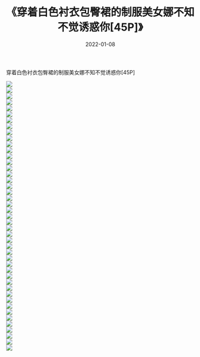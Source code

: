 ﻿---
layout: post
title:  《穿着白色衬衣包臀裙的制服美女娜不知不觉诱惑你[45P]》
date:   2022-01-08
img: http://img.660000.xyz/Sharelink/性感/2022/穿着白色衬衣包臀裙的制服美女娜不知不觉诱惑你[45P]/000.jpg
categories: [美女, 清纯, 唯美]
---

穿着白色衬衣包臀裙的制服美女娜不知不觉诱惑你[45P]

  ![](http://img.660000.xyz/Sharelink/性感/2022/穿着白色衬衣包臀裙的制服美女娜不知不觉诱惑你[45P]/001.jpg) <br> ![](http://img.660000.xyz/Sharelink/性感/2022/穿着白色衬衣包臀裙的制服美女娜不知不觉诱惑你[45P]/002.jpg) <br> ![](http://img.660000.xyz/Sharelink/性感/2022/穿着白色衬衣包臀裙的制服美女娜不知不觉诱惑你[45P]/003.jpg) <br> ![](http://img.660000.xyz/Sharelink/性感/2022/穿着白色衬衣包臀裙的制服美女娜不知不觉诱惑你[45P]/004.jpg) <br> ![](http://img.660000.xyz/Sharelink/性感/2022/穿着白色衬衣包臀裙的制服美女娜不知不觉诱惑你[45P]/005.jpg) <br> ![](http://img.660000.xyz/Sharelink/性感/2022/穿着白色衬衣包臀裙的制服美女娜不知不觉诱惑你[45P]/006.jpg) <br> ![](http://img.660000.xyz/Sharelink/性感/2022/穿着白色衬衣包臀裙的制服美女娜不知不觉诱惑你[45P]/007.jpg) <br> ![](http://img.660000.xyz/Sharelink/性感/2022/穿着白色衬衣包臀裙的制服美女娜不知不觉诱惑你[45P]/008.jpg) <br> ![](http://img.660000.xyz/Sharelink/性感/2022/穿着白色衬衣包臀裙的制服美女娜不知不觉诱惑你[45P]/009.jpg) <br> ![](http://img.660000.xyz/Sharelink/性感/2022/穿着白色衬衣包臀裙的制服美女娜不知不觉诱惑你[45P]/010.jpg) <br> ![](http://img.660000.xyz/Sharelink/性感/2022/穿着白色衬衣包臀裙的制服美女娜不知不觉诱惑你[45P]/011.jpg) <br> ![](http://img.660000.xyz/Sharelink/性感/2022/穿着白色衬衣包臀裙的制服美女娜不知不觉诱惑你[45P]/012.jpg) <br> ![](http://img.660000.xyz/Sharelink/性感/2022/穿着白色衬衣包臀裙的制服美女娜不知不觉诱惑你[45P]/013.jpg) <br> ![](http://img.660000.xyz/Sharelink/性感/2022/穿着白色衬衣包臀裙的制服美女娜不知不觉诱惑你[45P]/014.jpg) <br> ![](http://img.660000.xyz/Sharelink/性感/2022/穿着白色衬衣包臀裙的制服美女娜不知不觉诱惑你[45P]/015.jpg) <br> ![](http://img.660000.xyz/Sharelink/性感/2022/穿着白色衬衣包臀裙的制服美女娜不知不觉诱惑你[45P]/016.jpg) <br> ![](http://img.660000.xyz/Sharelink/性感/2022/穿着白色衬衣包臀裙的制服美女娜不知不觉诱惑你[45P]/017.jpg) <br> ![](http://img.660000.xyz/Sharelink/性感/2022/穿着白色衬衣包臀裙的制服美女娜不知不觉诱惑你[45P]/018.jpg) <br> ![](http://img.660000.xyz/Sharelink/性感/2022/穿着白色衬衣包臀裙的制服美女娜不知不觉诱惑你[45P]/019.jpg) <br> ![](http://img.660000.xyz/Sharelink/性感/2022/穿着白色衬衣包臀裙的制服美女娜不知不觉诱惑你[45P]/020.jpg) <br> ![](http://img.660000.xyz/Sharelink/性感/2022/穿着白色衬衣包臀裙的制服美女娜不知不觉诱惑你[45P]/021.jpg) <br> ![](http://img.660000.xyz/Sharelink/性感/2022/穿着白色衬衣包臀裙的制服美女娜不知不觉诱惑你[45P]/022.jpg) <br> ![](http://img.660000.xyz/Sharelink/性感/2022/穿着白色衬衣包臀裙的制服美女娜不知不觉诱惑你[45P]/023.jpg) <br> ![](http://img.660000.xyz/Sharelink/性感/2022/穿着白色衬衣包臀裙的制服美女娜不知不觉诱惑你[45P]/024.jpg) <br> ![](http://img.660000.xyz/Sharelink/性感/2022/穿着白色衬衣包臀裙的制服美女娜不知不觉诱惑你[45P]/025.jpg) <br> ![](http://img.660000.xyz/Sharelink/性感/2022/穿着白色衬衣包臀裙的制服美女娜不知不觉诱惑你[45P]/026.jpg) <br> ![](http://img.660000.xyz/Sharelink/性感/2022/穿着白色衬衣包臀裙的制服美女娜不知不觉诱惑你[45P]/027.jpg) <br> ![](http://img.660000.xyz/Sharelink/性感/2022/穿着白色衬衣包臀裙的制服美女娜不知不觉诱惑你[45P]/028.jpg) <br> ![](http://img.660000.xyz/Sharelink/性感/2022/穿着白色衬衣包臀裙的制服美女娜不知不觉诱惑你[45P]/029.jpg) <br> ![](http://img.660000.xyz/Sharelink/性感/2022/穿着白色衬衣包臀裙的制服美女娜不知不觉诱惑你[45P]/030.jpg) <br> ![](http://img.660000.xyz/Sharelink/性感/2022/穿着白色衬衣包臀裙的制服美女娜不知不觉诱惑你[45P]/031.jpg) <br> ![](http://img.660000.xyz/Sharelink/性感/2022/穿着白色衬衣包臀裙的制服美女娜不知不觉诱惑你[45P]/032.jpg) <br> ![](http://img.660000.xyz/Sharelink/性感/2022/穿着白色衬衣包臀裙的制服美女娜不知不觉诱惑你[45P]/033.jpg) <br> ![](http://img.660000.xyz/Sharelink/性感/2022/穿着白色衬衣包臀裙的制服美女娜不知不觉诱惑你[45P]/034.jpg) <br> ![](http://img.660000.xyz/Sharelink/性感/2022/穿着白色衬衣包臀裙的制服美女娜不知不觉诱惑你[45P]/035.jpg) <br> ![](http://img.660000.xyz/Sharelink/性感/2022/穿着白色衬衣包臀裙的制服美女娜不知不觉诱惑你[45P]/036.jpg) <br> ![](http://img.660000.xyz/Sharelink/性感/2022/穿着白色衬衣包臀裙的制服美女娜不知不觉诱惑你[45P]/037.jpg) <br> ![](http://img.660000.xyz/Sharelink/性感/2022/穿着白色衬衣包臀裙的制服美女娜不知不觉诱惑你[45P]/038.jpg) <br> ![](http://img.660000.xyz/Sharelink/性感/2022/穿着白色衬衣包臀裙的制服美女娜不知不觉诱惑你[45P]/039.jpg) <br> ![](http://img.660000.xyz/Sharelink/性感/2022/穿着白色衬衣包臀裙的制服美女娜不知不觉诱惑你[45P]/040.jpg) <br> ![](http://img.660000.xyz/Sharelink/性感/2022/穿着白色衬衣包臀裙的制服美女娜不知不觉诱惑你[45P]/041.jpg) <br> ![](http://img.660000.xyz/Sharelink/性感/2022/穿着白色衬衣包臀裙的制服美女娜不知不觉诱惑你[45P]/042.jpg) <br> ![](http://img.660000.xyz/Sharelink/性感/2022/穿着白色衬衣包臀裙的制服美女娜不知不觉诱惑你[45P]/043.jpg) <br> ![](http://img.660000.xyz/Sharelink/性感/2022/穿着白色衬衣包臀裙的制服美女娜不知不觉诱惑你[45P]/044.jpg) <br> ![](http://img.660000.xyz/Sharelink/性感/2022/穿着白色衬衣包臀裙的制服美女娜不知不觉诱惑你[45P]/045.jpg) <br>